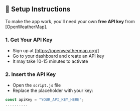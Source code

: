 ## 🔧 Setup Instructions

To make the app work, you'll need your own **free API key** from [OpenWeatherMap].

### 1. Get Your API Key

- Sign up at [https://openweathermap.org/]
- Go to your dashboard and create an API key
- It may take 10-15 minutes to activate

### 2. Insert the API Key

- Open the `script.js` file
- Replace the placeholder with your key:

```js
const apiKey = "YOUR_API_KEY_HERE";
..........
